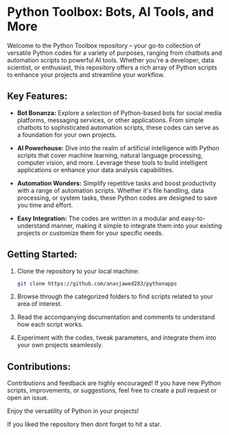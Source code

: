 
# Python Toolbox: Bots, AI Tools, and More

Welcome to the Python Toolbox repository – your go-to collection of versatile Python codes for a variety of purposes, ranging from chatbots and automation scripts to powerful AI tools. Whether you're a developer, data scientist, or enthusiast, this repository offers a rich array of Python scripts to enhance your projects and streamline your workflow.

## Key Features:

- **Bot Bonanza:** Explore a selection of Python-based bots for social media platforms, messaging services, or other applications. From simple chatbots to sophisticated automation scripts, these codes can serve as a foundation for your own projects.

- **AI Powerhouse:** Dive into the realm of artificial intelligence with Python scripts that cover machine learning, natural language processing, computer vision, and more. Leverage these tools to build intelligent applications or enhance your data analysis capabilities.

- **Automation Wonders:** Simplify repetitive tasks and boost productivity with a range of automation scripts. Whether it's file handling, data processing, or system tasks, these Python codes are designed to save you time and effort.

- **Easy Integration:** The codes are written in a modular and easy-to-understand manner, making it simple to integrate them into your existing projects or customize them for your specific needs.

## Getting Started:

1. Clone the repository to your local machine:
   ```bash
   git clone https://github.com/anasjawed283/pythonapps
   ```

2. Browse through the categorized folders to find scripts related to your area of interest.

3. Read the accompanying documentation and comments to understand how each script works.

4. Experiment with the codes, tweak parameters, and integrate them into your own projects seamlessly.

## Contributions:

Contributions and feedback are highly encouraged! If you have new Python scripts, improvements, or suggestions, feel free to create a pull request or open an issue.


Enjoy the versatility of Python in your projects!

If you liked the repository then dont forget to hit a star.
